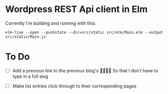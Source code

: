 Wordpress REST Api client in Elm
=================================

Currently I'm building and running with this:

```
elm-live --open --pushstate --dir=src/static src/elm/Main.elm --output src/static/Main.js
```
To Do
=======

- [ ] Add a previous link to the previous blog's  
  So that I don't have to type in a full slug

- [ ] Make list entries click through to their corresponding pages


